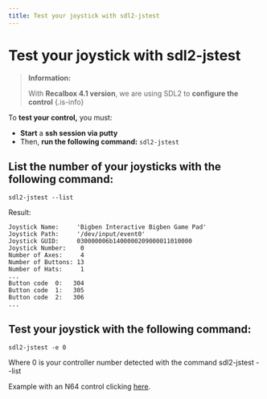 ```yaml
---
title: Test your joystick with sdl2-jstest
---
```


# Test your joystick with sdl2-jstest


>**Information:**
>
>With **Recalbox 4.1 version**, we are using SDL2 to **configure the control**
{.is-info}

To **test your control,** you must:

* **Start** a **ssh session via putty**
* Then, **run the following command:** `sdl2-jstest`

## List the number of your joysticks with the following command:

```text
sdl2-jstest --list
```

Result:

```text
Joystick Name:     'Bigben Interactive Bigben Game Pad'
Joystick Path:     '/dev/input/event0'
Joystick GUID:     030000006b1400000209000011010000
Joystick Number:    0
Number of Axes:     4
Number of Buttons: 13
Number of Hats:     1
...
Button code  0:   304
Button code  1:   305
Button code  2:   306
...
```

## Test your joystick with the following command:

```text
sdl2-jstest -e 0
```

Where 0 is your controller number detected with the command sdl2-jstest --list

Example with an N64 control clicking [here](https://forum.recalbox.com/topic/9016/a-lire-manettes-n64).

